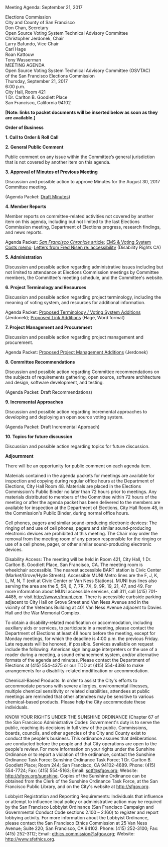 Meeting Agenda: September 21, 2017

<div id="meeting_header_right" class="headered">
Elections Commission<br>
City and County of San Francisco<br>
Don Chan, Secretary<br>
</div>

<div class="headered">
Open Source Voting System Technical Advisory Committee<br>
Christopher Jerdonek, Chair<br>
Larry Bafundo, Vice Chair<br>
Carl Hage<br>
Roan Kattouw<br>
Tony Wasserman<br>
</div>

<div id="meeting_header_main" class="headered">
MEETING AGENDA<br>
Open Source Voting System Technical Advisory Committee (OSVTAC)<br>
of the San Francisco Elections Commission<br>
Thursday, September 21, 2017<br>
6:00 p.m.<br>
City Hall, Room 421<br>
1 Dr. Carlton B. Goodlett Place<br>
San Francisco, California 94102<br>
</div>

**[Note: links to packet documents will be inserted below as soon as they
are available.]**

**Order of Business**

**1\. Call to Order & Roll Call**

**2\. General Public Comment**

Public comment on any issue within the Committee’s general jurisdiction that
is not covered by another item on this agenda.

**3\. Approval of Minutes of Previous Meeting**

Discussion and possible action to approve Minutes for the August 30, 2017
Committee meeting.

(Agenda Packet: [Draft Minutes](/meetings/2017-08-30/minutes-draft))

**4\. Member Reports**

Member reports on committee-related activities not covered by another item on
this agenda, including but not limited to the last Elections Commission
meeting, Department of Elections progress, research findings, and news
reports.

Agenda Packet: [_San Francisco Chronicle_ article][sf-chronicle-article];
[EMS & Voting System Costs memo][ems-voting-system-costs];
[Letters from Fred Nisen re: accessibility][nisen-letters] (Disability Rights CA)

**5\. Administration**

Discussion and possible action regarding administrative issues including but
not limited to attendance at Elections Commission meetings by Committee
members, the Committee's meeting schedule, and the Committee's website.

**6\. Project Terminology and Resources**

Discussion and possible action regarding project terminology, including
the meaning of voting system, and resources for additional information.

Agenda Packet: [Proposed Terminology / Voting System
Additions][proposed-terminology-edits] (Jerdonek);
[Proposed Link Additions][proposed-link-edits] (Hage, Word format)

**7\. Project Management and Procurement**

Discussion and possible action regarding project management and procurement.

Agenda Packet: [Proposed Project Management Additions][proposed-project-mgt]
(Jerdonek)

**8\. Committee Recommendations**

Discussion and possible action regarding Committee recommendations on the
subjects of requirements gathering, open source, software architecture and
design, software development, and testing.

(Agenda Packet: Draft Recommendations)

**9\. Incremental Approaches**

Discussion and possible action regarding incremental approaches to
developing and deploying an open source voting system.

(Agenda Packet: Draft Incremental Approach)

**10\. Topics for future discussion**

Discussion and possible action regarding topics for future discussion.

**Adjournment**


There will be an opportunity for public comment on each agenda item.

Materials contained in the agenda packets for meetings are available for
inspection and copying during regular office hours at the Department of
Elections, City Hall Room 48. Materials are placed in the Elections
Commission's Public Binder no later than 72 hours prior to meetings. Any
materials distributed to members of the Committee within 72 hours of the
meeting or after the agenda packet has been delivered to the members are
available for inspection at the Department of Elections, City Hall Room 48,
in the Commission's Public Binder, during normal office hours.

Cell phones, pagers and similar sound-producing electronic devices: The
ringing of and use of cell phones, pagers and similar sound-producing
electronic devices are prohibited at this meeting. The Chair may order the
removal from the meeting room of any person responsible for the ringing or
use of a cell phone, pager, or other similar sound-producing electronic
devices.

Disability Access: The meeting will be held in Room 421, City Hall, 1 Dr.
Carlton B. Goodlett Place, San Francisco, CA. The meeting room is wheelchair
accessible. The nearest accessible BART station is Civic Center
(Market/Grove/Hyde Streets). Accessible MUNI Metro lines are the F, J, K, L,
M, N, T (exit at Civic Center or Van Ness Stations). MUNI bus lines also
serving the area are the 5, 5R, 6, 7, 7R, 7X, 9, 9R, 19, 21, 47, and 49. For
more information about MUNI accessible services, call 311, call (415)
701-4485, or visit http://www.sfmuni.com. There is accessible curbside
parking adjacent to City Hall on Grove Street and Van Ness Avenue and in the
vicinity of the Veterans Building at 401 Van Ness Avenue adjacent to Davies
Hall and the War Memorial Complex.

To obtain a disability-related modification or accommodation, including
auxiliary aids or services, to participate in a meeting, please contact the
Department of Elections at least 48 hours before the meeting, except for
Monday meetings, for which the deadline is 4:00 p.m. the previous Friday.
Late requests will be honored, if possible. Services available on request
include the following: American sign language interpreters or the use of a
reader during a meeting, a sound enhancement system, and/or alternative
formats of the agenda and minutes. Please contact the Department of Elections
at (415) 554-4375 or our TDD at (415) 554-4386 to make arrangements for a
disability-related modification or accommodation.

Chemical-Based Products: In order to assist the City's efforts to accommodate
persons with severe allergies, environmental illnesses, multiple chemical
sensitivity or related disabilities, attendees at public meetings are
reminded that other attendees may be sensitive to various chemical-based
products. Please help the City accommodate these individuals.

KNOW YOUR RIGHTS UNDER THE SUNSHINE ORDINANCE (Chapter 67 of the San
Francisco Administrative Code): Government's duty is to serve the public,
reaching its decisions in full view of the public. Commissions, boards,
councils, and other agencies of the City and County exist to conduct the
people's business. This ordinance assures that deliberations are conducted
before the people and that City operations are open to the people's review.
For more information on your rights under the Sunshine Ordinance or to report
a violation of the ordinance, contact the Sunshine Ordinance Task Force:
Sunshine Ordinance Task Force; 1 Dr. Carlton B. Goodlett Place; Room 244; San
Francisco, CA 94102-4689. Phone: (415) 554-7724; Fax: (415) 554-5163; Email:
sotf@sfgov.org; Website: http://sfgov.org/sunshine. Copies of the Sunshine
Ordinance can be obtained from the Clerk of the Sunshine Ordinance Task
Force, at the San Francisco Public Library, and on the City's website at
http://sfgov.org.

Lobbyist Registration and Reporting Requirements: Individuals that influence
or attempt to influence local policy or administrative action may be required
by the San Francisco Lobbyist Ordinance (San Francisco Campaign and
Governmental Conduct Code sections 2.100 – 2.160) to register and report
lobbying activity. For more information about the Lobbyist Ordinance, please
contact the San Francisco Ethics Commission at 25 Van Ness Avenue; Suite 220;
San Francisco, CA 94102. Phone: (415) 252-3100; Fax: (415) 252-3112; Email:
ethics.commission@sfgov.org; Website: http://www.sfethics.org.

[ems-voting-system-costs]: /files/meetings/2017-09-21/packet/SF_EMS_and_Voting_System_Costs.pdf
[nisen-letters]: /files/meetings/2017-09-21/packet/Disability_Rights_Letters_Nisen.pdf
[proposed-link-edits]: /files/meetings/2017-09-21/packet/Proposed_Link_Edits_Hage.docx
[proposed-project-mgt]: /files/meetings/2017-09-21/packet/Item_7_Project_Management_Jerdonek.pdf
[proposed-terminology-edits]: /files/meetings/2017-09-21/packet/Item_6_Proposed_Terminology_Jerdonek.pdf
[sf-chronicle-article]: /files/meetings/2017-09-21/packet/SF_Chronicle_Article.pdf
